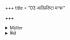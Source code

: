 +++
title = "03 आदिप्रदिष्टा मन्त्राः"

+++

<details><summary>Müller</summary>

Mantras are indicated by their first words.

#####  Commentary

These first words are often called Pratīkas, and rules are given in Āśvalāyana's Śrauta-sūtras I, 1, 17-19, as to the number of words that should form such a pratīka, if it is meant for one verse, for three verses, or for a whole hymn. According to Āśvalāyana, if one foot is quoted, it is meant for a verse; if an imperfect foot of an initial verse is quoted, it is meant for a whole hymn; if more than a foot is quoted, it is meant for three verses.
</details>

<details><summary>थिते</summary>

आदिप्रदिष्टा मन्त्राः ३
</details>
